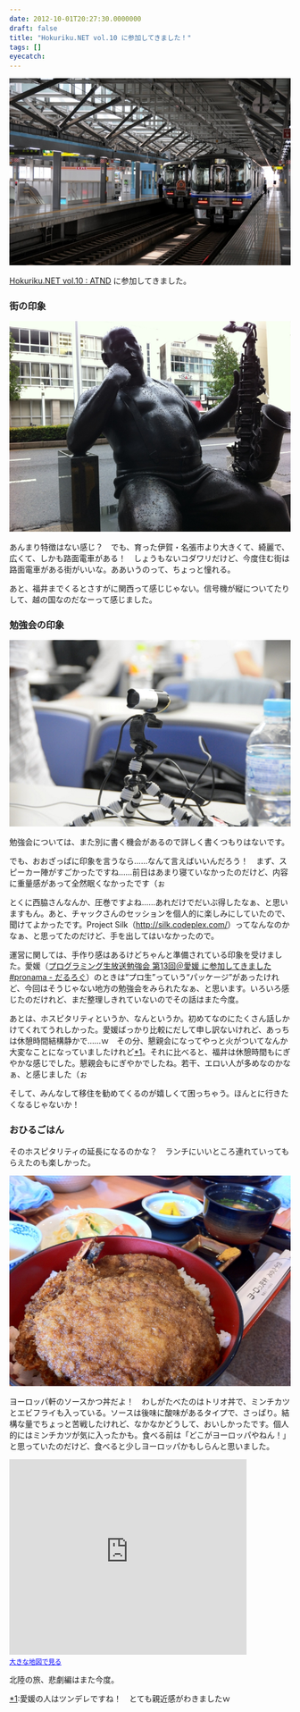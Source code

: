 ```yaml
---
date: 2012-10-01T20:27:30.0000000
draft: false
title: "Hokuriku.NET vol.10 に参加してきました！"
tags: []
eyecatch: 
---
```

<p><span itemscope itemtype="http://schema.org/Photograph"><img src="20120929100510.jpg" alt="f:id:daruyanagi:20120929100510j:plain" title="f:id:daruyanagi:20120929100510j:plain" class="hatena-fotolife" itemprop="image"></span></p><p><a href="http://atnd.org/events/30789">Hokuriku.NET vol.10 : ATND</a> に参加してきました。</p>

<div class="section">
<h3>街の印象</h3>
<p><span itemscope itemtype="http://schema.org/Photograph"><img src="20120930102425.jpg" alt="f:id:daruyanagi:20120930102425j:plain" title="f:id:daruyanagi:20120930102425j:plain" class="hatena-fotolife" itemprop="image"></span></p><p>あんまり特徴はない感じ？　でも、育った伊賀・名張市より大きくて、綺麗で、広くて、しかも路面電車がある！　しょうもないコダワリだけど、今度住む街は路面電車がある街がいいな。ああいうのって、ちょっと憧れる。</p><p>あと、福井までくるとさすがに関西って感じじゃない。信号機が縦についてたりして、越の国なのだなーって感じました。</p>

</div>
<div class="section">
<h3>勉強会の印象</h3>
<p><span itemscope itemtype="http://schema.org/Photograph"><img src="20120929153912.jpg" alt="f:id:daruyanagi:20120929153912j:plain" title="f:id:daruyanagi:20120929153912j:plain" class="hatena-fotolife" itemprop="image"></span></p><p>勉強会については、また別に書く機会があるので詳しく書くつもりはないです。</p><p>でも、おおざっぱに印象を言うなら……なんて言えばいいんだろう！　まず、スピーカー陣がすごかったですね……前日はあまり寝ていなかったのだけど、内容に重量感があって全然眠くなかったです（ぉ</p><p>とくに西脇さんなんか、圧巻ですよね……あれだけでだいぶ得したなぁ、と思いますもん。あと、チャックさんのセッションを個人的に楽しみにしていたので、聞けてよかったです。Project Silk（<a href="http://silk.codeplex.com/">http://silk.codeplex.com/</a>）ってなんなのかなぁ、と思ってたのだけど、手を出してはいなかったので。</p><p>運営に関しては、手作り感はあるけどちゃんと準備されている印象を受けました。愛媛（<a href="https://blog.daruyanagi.jp/entry/2012/04/02/232457">&#x30D7;&#x30ED;&#x30B0;&#x30E9;&#x30DF;&#x30F3;&#x30B0;&#x751F;&#x653E;&#x9001;&#x52C9;&#x5F37;&#x4F1A; &#x7B2C;13&#x56DE;&#xFF20;&#x611B;&#x5A9B; &#x306B;&#x53C2;&#x52A0;&#x3057;&#x3066;&#x304D;&#x307E;&#x3057;&#x305F; #pronama - &#x3060;&#x308B;&#x308D;&#x3050;</a>）のときは“プロ生”っていう“パッケージ”があったけれど、今回はそうじゃない地方の勉強会をみられたなぁ、と思います。いろいろ感じたのだけれど、まだ整理しきれていないのでその話はまた今度。</p><p>あとは、ホスピタリティというか、なんというか。初めてなのにたくさん話しかけてくれてうれしかった。愛媛ばっかり比較にだして申し訳ないけれど、あっちは休憩時間結構静かで……ｗ　その分、懇親会になってやっと火がついてなんか大変なことになっていましたけれど<a href="#f-f6c66439" name="fn-f6c66439" title="愛媛の人はツンデレですね！　とても親近感がわきましたｗ">*1</a>。それに比べると、福井は休憩時間もにぎやかな感じでした。懇親会もにぎやかでしたね。若干、エロい人が多めなのかなぁ、と感じました（ぉ</p><p>そして、みんなして移住を勧めてくるのが嬉しくて困っちゃう。ほんとに行きたくなるじゃないか！</p>

</div>
<div class="section">
<h3>おひるごはん</h3>
<p>そのホスピタリティの延長になるのかな？　ランチにいいところ連れていってもらえたのも楽しかった。</p><p><span itemscope itemtype="http://schema.org/Photograph"><img src="20120929122941.jpg" alt="f:id:daruyanagi:20120929122941j:plain" title="f:id:daruyanagi:20120929122941j:plain" class="hatena-fotolife" itemprop="image"></span></p><p>ヨーロッパ軒のソースかつ丼だよ！　わしがたべたのはトリオ丼で、ミンチカツとエビフライも入っている。ソースは後味に酸味があるタイプで、さっぱり。結構な量でちょっと苦戦したけれど、なかなかどうして、おいしかったです。個人的にはミンチカツが気に入ったかも。食べる前は「どこがヨーロッパやねん！」と思っていたのだけど、食べると少しヨーロッパかもしらんと思いました。</p><p><iframe width="425" height="350" frameborder="0" scrolling="no" marginheight="0" marginwidth="0" src="https://maps.google.co.jp/maps?f=q&amp;source=s_q&amp;hl=ja&amp;geocode=&amp;q=%E7%A6%8F%E4%BA%95%E7%9C%8C%E7%A6%8F%E4%BA%95%E5%B8%82%E5%9F%8E%E6%9D%B1%EF%BC%92%E4%B8%81%E7%9B%AE%EF%BC%91%EF%BC%93%E2%88%92%EF%BC%91%EF%BC%95+%E3%83%A8%E3%83%BC%E3%83%AD%E3%83%83%E3%83%91%E8%BB%92+%E3%81%BF%E3%82%86%E3%81%8D%E5%88%86%E5%BA%97&amp;aq=0&amp;oq=%E3%83%A8%E3%83%BC%E3%83%AD%E3%83%83%E3%83%91%E8%BB%92+%E3%81%BF%E3%82%86%E3%81%8D&amp;sll=35.656119,136.070158&amp;sspn=0.01339,0.023346&amp;gl=jp&amp;brcurrent=3,0x5ff8beaf3b742b4f:0xa41b1476580dbbbd,0&amp;ie=UTF8&amp;hq=%E7%A6%8F%E4%BA%95%E7%9C%8C%E7%A6%8F%E4%BA%95%E5%B8%82%E5%9F%8E%E6%9D%B1%EF%BC%92%E4%B8%81%E7%9B%AE%EF%BC%91%EF%BC%93%E2%88%92%EF%BC%91%EF%BC%95+%E3%83%A8%E3%83%BC%E3%83%AD%E3%83%83%E3%83%91%E8%BB%92+%E3%81%BF%E3%82%86%E3%81%8D%E5%88%86%E5%BA%97&amp;t=m&amp;cid=827284862273092180&amp;hnear=&amp;ll=36.072898,136.237764&amp;spn=0.024281,0.036478&amp;z=14&amp;iwloc=A&amp;output=embed"></iframe><br /><small><a href="https://maps.google.co.jp/maps?f=q&amp;source=embed&amp;hl=ja&amp;geocode=&amp;q=%E7%A6%8F%E4%BA%95%E7%9C%8C%E7%A6%8F%E4%BA%95%E5%B8%82%E5%9F%8E%E6%9D%B1%EF%BC%92%E4%B8%81%E7%9B%AE%EF%BC%91%EF%BC%93%E2%88%92%EF%BC%91%EF%BC%95+%E3%83%A8%E3%83%BC%E3%83%AD%E3%83%83%E3%83%91%E8%BB%92+%E3%81%BF%E3%82%86%E3%81%8D%E5%88%86%E5%BA%97&amp;aq=0&amp;oq=%E3%83%A8%E3%83%BC%E3%83%AD%E3%83%83%E3%83%91%E8%BB%92+%E3%81%BF%E3%82%86%E3%81%8D&amp;sll=35.656119,136.070158&amp;sspn=0.01339,0.023346&amp;gl=jp&amp;brcurrent=3,0x5ff8beaf3b742b4f:0xa41b1476580dbbbd,0&amp;ie=UTF8&amp;hq=%E7%A6%8F%E4%BA%95%E7%9C%8C%E7%A6%8F%E4%BA%95%E5%B8%82%E5%9F%8E%E6%9D%B1%EF%BC%92%E4%B8%81%E7%9B%AE%EF%BC%91%EF%BC%93%E2%88%92%EF%BC%91%EF%BC%95+%E3%83%A8%E3%83%BC%E3%83%AD%E3%83%83%E3%83%91%E8%BB%92+%E3%81%BF%E3%82%86%E3%81%8D%E5%88%86%E5%BA%97&amp;t=m&amp;cid=827284862273092180&amp;hnear=&amp;ll=36.072898,136.237764&amp;spn=0.024281,0.036478&amp;z=14&amp;iwloc=A" style="color:#0000FF;text-align:left">大きな地図で見る</a></small></p><p>北陸の旅、悲劇編はまた今度。</p>

</div><div class="footnote">
<p class="footnote"><a href="#fn-f6c66439" name="f-f6c66439" class="footnote-number">*1</a><span class="footnote-delimiter">:</span><span class="footnote-text">愛媛の人はツンデレですね！　とても親近感がわきましたｗ</span></p>
</div>